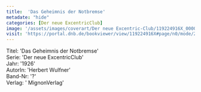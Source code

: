 ```yaml
---
title:  'Das Geheimnis der Notbremse'
metadate: "hide"
categories: [Der neue ExcentricClub]
image: '/assets/images/coverart/Der neue Excentric-Club/119224916X_00000010.jpg'
visit: 'https://portal.dnb.de/bookviewer/view/119224916X#page/n0/mode/2up'
---
```

Titel: 'Das Geheimnis der Notbremse' <br>
Serie: 'Der neue ExcentricClub' <br>
Jahr: '1926' <br>
AutorIn: 'Herbert Wulfner' <br>
Band-Nr: '?' <br>
Verlag: ' MignonVerlag'